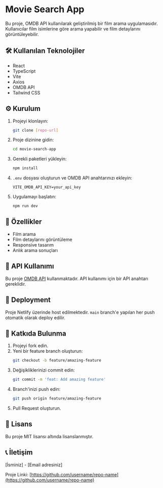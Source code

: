 # Movie Search App

Bu proje, OMDB API kullanılarak geliştirilmiş bir film arama uygulamasıdır. Kullanıcılar film isimlerine göre arama yapabilir ve film detaylarını görüntüleyebilir.

## 🛠️ Kullanılan Teknolojiler

- React
- TypeScript
- Vite
- Axios
- OMDB API
- Tailwind CSS

## ⚙️ Kurulum

1. Projeyi klonlayın:
   ```bash
   git clone [repo-url]
   ```
2. Proje dizinine gidin:
   ```bash
   cd movie-search-app
   ```
3. Gerekli paketleri yükleyin:
   ```bash
   npm install
   ```
4. `.env` dosyası oluşturun ve OMDB API anahtarınızı ekleyin:
   ```plaintext
   VITE_OMDB_API_KEY=your_api_key
   ```
5. Uygulamayı başlatın:
   ```bash
   npm run dev
   ```

## 🌟 Özellikler

- Film arama
- Film detaylarını görüntüleme
- Responsive tasarım
- Anlık arama sonuçları

## 📝 API Kullanımı

Bu proje [OMDB API](http://www.omdbapi.com/) kullanmaktadır. API kullanımı için bir API anahtarı gereklidir.

## 🚀 Deployment

Proje Netlify üzerinde host edilmektedir. `main` branch'e yapılan her push otomatik olarak deploy edilir.

## 👥 Katkıda Bulunma

1. Projeyi fork edin.
2. Yeni bir feature branch oluşturun:
   ```bash
   git checkout -b feature/amazing-feature
   ```
3. Değişikliklerinizi commit edin:
   ```bash
   git commit -m 'feat: Add amazing feature'
   ```
4. Branch'inizi push edin:
   ```bash
   git push origin feature/amazing-feature
   ```
5. Pull Request oluşturun.

## 📄 Lisans

Bu proje MIT lisansı altında lisanslanmıştır.

## 📞 İletişim

[İsminiz] - [Email adresiniz]

Proje Linki: [https://github.com/username/repo-name](https://github.com/username/repo-name)

